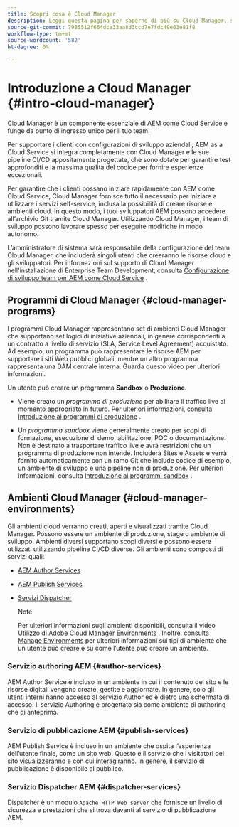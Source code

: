 ```yaml
---
title: Scopri cosa è Cloud Manager
description: Leggi questa pagina per saperne di più su Cloud Manager, sui programmi e sugli ambienti di Cloud Manager.
source-git-commit: 7985512f664dce33aa8d3ccd7e7fdc49e63e81f8
workflow-type: tm+mt
source-wordcount: '582'
ht-degree: 0%

---
```



# Introduzione a Cloud Manager {#intro-cloud-manager}

Cloud Manager è un componente essenziale di AEM come Cloud Service e funge da punto di ingresso unico per il tuo team.

Per supportare i clienti con configurazioni di sviluppo aziendali, AEM as a Cloud Service si integra completamente con Cloud Manager e le sue pipeline CI/CD appositamente progettate, che sono dotate per garantire test approfonditi e la massima qualità del codice per fornire esperienze eccezionali.

Per garantire che i clienti possano iniziare rapidamente con AEM come Cloud Service, Cloud Manager fornisce tutto il necessario per iniziare a utilizzare i servizi self-service, inclusa la possibilità di creare risorse e ambienti cloud. In questo modo, i tuoi sviluppatori AEM possono accedere all’archivio Git tramite Cloud Manager. Utilizzando Cloud Manager, i team di sviluppo possono lavorare spesso per eseguire modifiche in modo autonomo.

L’amministratore di sistema sarà responsabile della configurazione del team Cloud Manager, che includerà singoli utenti che creeranno le risorse cloud e gli sviluppatori. Per informazioni sul supporto di Cloud Manager nell&#39;installazione di Enterprise Team Development, consulta [Configurazione di sviluppo team per AEM come Cloud Service](/help/implementing/cloud-manager/enterprise-team-dev-setup.md) .

## Programmi di Cloud Manager {#cloud-manager-programs}

I programmi Cloud Manager rappresentano set di ambienti Cloud Manager che supportano set logici di iniziative aziendali, in genere corrispondenti a un contratto a livello di servizio (SLA, Service Level Agreement) acquistato. Ad esempio, un programma può rappresentare le risorse AEM per supportare i siti Web pubblici globali, mentre un altro programma rappresenta una DAM centrale interna. Guarda questo video per ulteriori informazioni.

Un utente può creare un programma **Sandbox** o **Produzione**.

* Viene creato un *programma di produzione* per abilitare il traffico live al momento appropriato in futuro.
Per ulteriori informazioni, consulta [Introduzione ai programmi di produzione](/help/onboarding/getting-access-to-aem-in-cloud/introduction-production-programs.md) .

* Un *programma sandbox* viene generalmente creato per scopi di formazione, esecuzione di demo, abilitazione, POC o documentazione. Non è destinato a trasportare traffico live e avrà restrizioni che un programma di produzione non intende. Includerà Sites e Assets e verrà fornito automaticamente con un ramo Git che include codice di esempio, un ambiente di sviluppo e una pipeline non di produzione.
Per ulteriori informazioni, consulta [Introduzione ai programmi sandbox](/help/onboarding/getting-access-to-aem-in-cloud/introduction-sandbox-programs.md) .

## Ambienti Cloud Manager {#cloud-manager-environments}

Gli ambienti cloud verranno creati, aperti e visualizzati tramite Cloud Manager. Possono essere un ambiente di produzione, stage o ambiente di sviluppo. Ambienti diversi supportano scopi diversi e possono essere utilizzati utilizzando pipeline CI/CD diverse. Gli ambienti sono composti di servizi quali:

* [AEM Author Services](#author-services)
* [AEM Publish Services](#publish-services)
* [Servizi Dispatcher](#dispatcher-services)

   >[!NOTE]
   > Per ulteriori informazioni sugli ambienti disponibili, consulta il video [Utilizzo di Adobe Cloud Manager Environments](https://experienceleague.adobe.com/docs/experience-manager-learn/cloud-service/cloud-manager/environments.html?lang=en#cloud-manager) . Inoltre, consulta [Manage Environments](https://experienceleague.adobe.com/docs/experience-manager-cloud-service/implementing/using-cloud-manager/manage-environments.html?lang=en) per ulteriori informazioni sui tipi di ambiente che un utente può creare e su come l’utente può creare un ambiente.

### Servizio authoring AEM {#author-services}

AEM Author Service è incluso in un ambiente in cui il contenuto del sito e le risorse digitali vengono create, gestite e aggiornate. In genere, solo gli utenti interni hanno accesso al servizio Author ed è dietro una schermata di accesso. Il servizio Authoring è progettato sia come ambiente di authoring che di anteprima.

### Servizio di pubblicazione AEM {#publish-services}

AEM Publish Service è incluso in un ambiente che ospita l’esperienza dell’utente finale, come un sito web. Questo è il servizio che i visitatori del sito visualizzeranno e con cui interagiranno. In genere, il servizio di pubblicazione è disponibile al pubblico.

### Servizio Dispatcher AEM {#dispatcher-services}

Dispatcher è un modulo `Apache HTTP Web server` che fornisce un livello di sicurezza e prestazioni che si trova davanti al servizio di pubblicazione AEM.